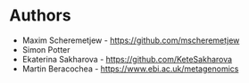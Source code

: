
Authors
=======

* Maxim Scheremetjew - https://github.com/mscheremetjew
* Simon Potter
* Ekaterina Sakharova - https://github.com/KeteSakharova
* Martin Beracochea - https://www.ebi.ac.uk/metagenomics
